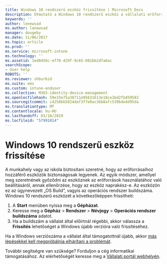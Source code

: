 ```yaml
---
title: Windows 10 rendszerű eszköz frissítése | Microsoft Docs
description: Útmutató a Windows 10 rendszerű eszköz a vállalati erőforrások eléréséhez való frissítéséhez.
keywords: ''
author: lenewsad
ms.author: lanewsad
manager: dougeby
ms.date: 11/06/2017
ms.topic: article
ms.prod: ''
ms.service: microsoft-intune
ms.technology: ''
ms.assetid: 1ed8456c-ef70-429f-9c65-081bb2dfa6ac
searchScope:
- User help
ROBOTS: ''
ms.reviewer: shburbid
ms.suite: ems
ms.custom: intune-enduser
ms.collection: M365-identity-device-management
ms.openlocfilehash: 59e33e75a38711e95631613e18ce1bd2fb459582
ms.sourcegitcommit: c4258bb5824daf3f7e0ac3bb8afc539bde4d95da
ms.translationtype: MT
ms.contentlocale: hu-HU
ms.lasthandoff: 03/16/2019
ms.locfileid: "57991014"
---
```

# <a name="update-your-windows-10-device"></a>Windows 10 rendszerű eszköz frissítése

A munkahely vagy az iskola biztosítani szeretné, hogy az erőforrásaihoz hozzáférő eszközök biztonságosak legyenek. Az egyik módszer, amellyel meg szeretnének győződni az eszköznek az erőforrások használatához való beállításáról, annak ellenőrzése, hogy az eszköz naprakész-e. Az eszközön ez az úgynevezett „OS Build”, vagyis az operációs rendszer buildszáma. Windows 10 rendszerű eszközét a következőképpen frissítheti:

1. A **Start** menüben nyissa meg a **Gépházat**.
2. Keresse meg a **Gépház** > **Rendszer** > **Névjegy** > **Operációs rendszer buildszáma** adatot.
3. Ha a buildszám a vállalat által előírtnál régebbi, akkor válassza a **Frissítés** lehetőséget a Windows újabb verzióra való frissítéséhez.

Ha a Windows verziószáma a vállalat által támogatottnál újabb, akkor [más lépésekkel kell megpróbálnia elhárítani a problémát](your-windows-version-isnt-yet-supported.md).

További segítségre van szüksége? Forduljon a cég informatikai támogatásához. Az elérhetőségét keresse meg a [Vállalati portál webhelyén](https://go.microsoft.com/fwlink/?linkid=2010980).
